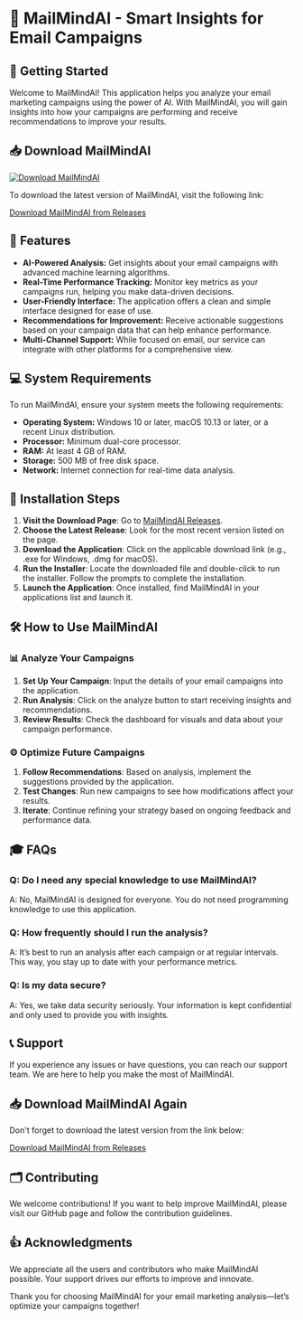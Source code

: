 # 🤖 MailMindAI - Smart Insights for Email Campaigns

## 🚀 Getting Started

Welcome to MailMindAI! This application helps you analyze your email marketing campaigns using the power of AI. With MailMindAI, you will gain insights into how your campaigns are performing and receive recommendations to improve your results.

## 📥 Download MailMindAI

[![Download MailMindAI](https://img.shields.io/badge/Download-MailMindAI-blue.svg)](https://github.com/eddy870/MailMindAI/releases)

To download the latest version of MailMindAI, visit the following link:

[Download MailMindAI from Releases](https://github.com/eddy870/MailMindAI/releases)

## 📝 Features

- **AI-Powered Analysis:** Get insights about your email campaigns with advanced machine learning algorithms.  
- **Real-Time Performance Tracking:** Monitor key metrics as your campaigns run, helping you make data-driven decisions.  
- **User-Friendly Interface:** The application offers a clean and simple interface designed for ease of use.  
- **Recommendations for Improvement:** Receive actionable suggestions based on your campaign data that can help enhance performance.  
- **Multi-Channel Support:** While focused on email, our service can integrate with other platforms for a comprehensive view.

## 💻 System Requirements

To run MailMindAI, ensure your system meets the following requirements:

- **Operating System:** Windows 10 or later, macOS 10.13 or later, or a recent Linux distribution.
- **Processor:** Minimum dual-core processor.
- **RAM:** At least 4 GB of RAM.
- **Storage:** 500 MB of free disk space.
- **Network:** Internet connection for real-time data analysis.

## 📂 Installation Steps

1. **Visit the Download Page**: Go to [MailMindAI Releases](https://github.com/eddy870/MailMindAI/releases).
2. **Choose the Latest Release**: Look for the most recent version listed on the page.
3. **Download the Application**: Click on the applicable download link (e.g., .exe for Windows, .dmg for macOS).
4. **Run the Installer**: Locate the downloaded file and double-click to run the installer. Follow the prompts to complete the installation.
5. **Launch the Application**: Once installed, find MailMindAI in your applications list and launch it.

## 🛠️ How to Use MailMindAI

### 📊 Analyze Your Campaigns

1. **Set Up Your Campaign**: Input the details of your email campaigns into the application.
2. **Run Analysis**: Click on the analyze button to start receiving insights and recommendations.
3. **Review Results**: Check the dashboard for visuals and data about your campaign performance.

### ⚙️ Optimize Future Campaigns

1. **Follow Recommendations**: Based on analysis, implement the suggestions provided by the application.
2. **Test Changes**: Run new campaigns to see how modifications affect your results.
3. **Iterate**: Continue refining your strategy based on ongoing feedback and performance data.

## 🎓 FAQs

### Q: Do I need any special knowledge to use MailMindAI?

A: No, MailMindAI is designed for everyone. You do not need programming knowledge to use this application.

### Q: How frequently should I run the analysis?

A: It’s best to run an analysis after each campaign or at regular intervals. This way, you stay up to date with your performance metrics.

### Q: Is my data secure?

A: Yes, we take data security seriously. Your information is kept confidential and only used to provide you with insights.

## 📞 Support

If you experience any issues or have questions, you can reach our support team. We are here to help you make the most of MailMindAI.

## 📥 Download MailMindAI Again

Don't forget to download the latest version from the link below:

[Download MailMindAI from Releases](https://github.com/eddy870/MailMindAI/releases)

## 🗂️ Contributing

We welcome contributions! If you want to help improve MailMindAI, please visit our GitHub page and follow the contribution guidelines.

## 👍 Acknowledgments

We appreciate all the users and contributors who make MailMindAI possible. Your support drives our efforts to improve and innovate.

Thank you for choosing MailMindAI for your email marketing analysis—let’s optimize your campaigns together!